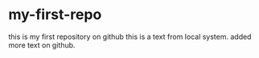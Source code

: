 # my-first-repo
this is my first repository on github
this is a text from local system.
added more text on github.
